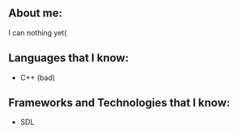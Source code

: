 ## About me:
I can nothing yet(

## Languages that I know:

- C++ (bad)

## Frameworks and Technologies that I know:

- SDL